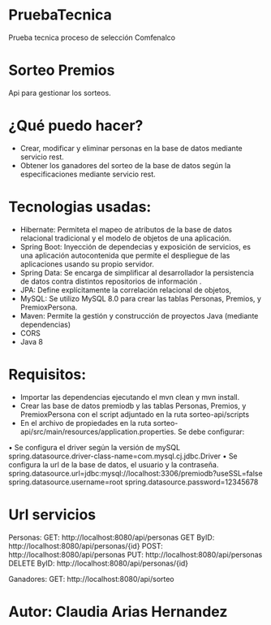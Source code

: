 # PruebaTecnica
Prueba tecnica proceso de selección Comfenalco 

# Sorteo Premios
Api para gestionar los sorteos.


# ¿Qué puedo hacer?
-	Crear, modificar y eliminar personas en la base de datos mediante servicio rest.
-	Obtener los ganadores del sorteo de la base de datos según la especificaciones mediante servicio rest.

# Tecnologias usadas:
-	Hibernate: Permiteta el mapeo de atributos de la base de datos relacional tradicional y el modelo de objetos de una aplicación.
-	Spring Boot: Inyección de dependecias y exposición de servicios, es una aplicación autocontenida que permite el despliegue de las aplicaciones usando su propio servidor.
-	Spring Data: Se encarga de simplificar al desarrollador la persistencia de datos contra distintos repositorios de información .
-	JPA: Define explícitamente la correlación relacional de objetos,
-	MySQL: Se utilizo MySQL 8.0 para crear las tablas Personas, Premios, y PremioxPersona.
-	Maven: Permite la gestión y construcción de proyectos Java (mediante dependencias)
-	CORS
-	Java 8

# Requisitos:
-	Importar las dependencias ejecutando el mvn clean y mvn install.
-	Crear las base de datos premiodb y las tablas Personas, Premios, y PremioxPersona con el script adjuntado en la ruta sorteo-api/scripts
-	En el archivo de propiedades en la ruta sorteo-api/src/main/resources/application.properties. Se debe configurar:

•	Se configura el driver según la versión de mySQL
spring.datasource.driver-class-name=com.mysql.cj.jdbc.Driver
•	Se configura la url de la base de datos, el usuario y la contraseña.
spring.datasource.url=jdbc:mysql://localhost:3306/premiodb?useSSL=false
spring.datasource.username=root
spring.datasource.password=12345678


# Url servicios

Personas:
GET: http://localhost:8080/api/personas
GET ByID: http://localhost:8080/api/personas/{id}
POST: http://localhost:8080/api/personas
PUT: http://localhost:8080/api/personas
DELETE ByID: http://localhost:8080/api/personas/{id}

 Ganadores:
GET: http://localhost:8080/api/sorteo


# Autor: Claudia Arias Hernandez

